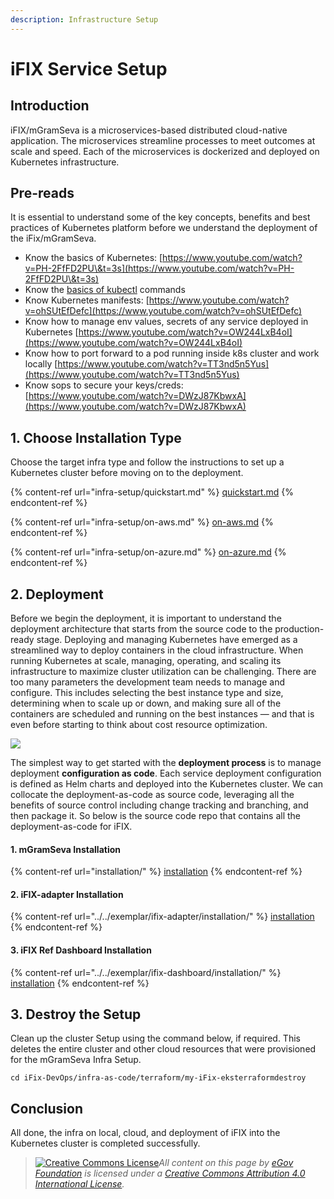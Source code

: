 ```yaml
---
description: Infrastructure Setup
---
```


# iFIX Service Setup

## Introduction

iFIX/mGramSeva is a microservices-based distributed cloud-native application. The microservices streamline processes to meet outcomes at scale and speed. Each of the microservices is dockerized and deployed on Kubernetes infrastructure. &#x20;

## Pre-reads <a href="#pre-read" id="pre-read"></a>

It is essential to understand some of the key concepts, benefits and best practices of Kubernetes platform before we understand the deployment of the iFix/mGramSeva. &#x20;

* Know the basics of Kubernetes: [https://www.youtube.com/watch?v=PH-2FfFD2PU\&t=3s](https://www.youtube.com/watch?v=PH-2FfFD2PU\&t=3s)​
* Know the [basics of kubectl](https://www.tutorialspoint.com/kubernetes/kubernetes\_kubectl\_commands.htm) commands
* Know Kubernetes manifests: [https://www.youtube.com/watch?v=ohSUtEfDefc](https://www.youtube.com/watch?v=ohSUtEfDefc)​
* Know how to manage env values, secrets of any service deployed in Kubernetes [https://www.youtube.com/watch?v=OW244LxB4oI](https://www.youtube.com/watch?v=OW244LxB4oI)​
* Know how to port forward to a pod running inside k8s cluster and work locally [https://www.youtube.com/watch?v=TT3nd5n5Yus](https://www.youtube.com/watch?v=TT3nd5n5Yus)​
* Know sops to secure your keys/creds: [https://www.youtube.com/watch?v=DWzJ87KbwxA](https://www.youtube.com/watch?v=DWzJ87KbwxA)​

## 1. Choose Installation Type <a href="#v-1-choose-the-cloud-1" id="v-1-choose-the-cloud-1"></a>

Choose the target infra type and follow the instructions to set up a Kubernetes cluster before moving on to the deployment.



{% content-ref url="infra-setup/quickstart.md" %}
[quickstart.md](infra-setup/quickstart.md)
{% endcontent-ref %}

{% content-ref url="infra-setup/on-aws.md" %}
[on-aws.md](infra-setup/on-aws.md)
{% endcontent-ref %}

{% content-ref url="infra-setup/on-azure.md" %}
[on-azure.md](infra-setup/on-azure.md)
{% endcontent-ref %}

## 2. Deployment <a href="#v-1-choose-the-cloud" id="v-1-choose-the-cloud"></a>

Before we begin the deployment, it is important to understand the deployment architecture that starts from the source code to the production-ready stage. Deploying and managing Kubernetes have emerged as a streamlined way to deploy containers in the cloud infrastructure. When running Kubernetes at scale, managing, operating, and scaling its infrastructure to maximize cluster utilization can be challenging. There are too many parameters the development team needs to manage and configure. This includes selecting the best instance type and size, determining when to scale up or down, and making sure all of the containers are scheduled and running on the best instances — and that is even before starting to think about cost resource optimization.

![](https://lh4.googleusercontent.com/JkymqACmPBvb3Y77UrqghaQifq1YYC\_IfujLtK9eaXcIcMwvkBBx0thuGO7UD2BssAflbyyE2u9teNkqKLywDet09cl0fVO6GfgqFnRjUIRSLahvj5v7mT97sl8MKuYcFj2qfntM8Zs=s0)

The simplest way to get started with the **deployment process** is to manage deployment **configuration as code**. Each service deployment configuration is defined as Helm charts and deployed into the Kubernetes cluster. We can collocate the deployment-as-code as source code, leveraging all the benefits of source control including change tracking and branching, and then package it. So below is the source code repo that contains all the deployment-as-code for iFIX.

#### 1. mGramSeva Installation

{% content-ref url="installation/" %}
[installation](installation/)
{% endcontent-ref %}

#### 2. iFIX-adapter Installation

{% content-ref url="../../exemplar/ifix-adapter/installation/" %}
[installation](../../exemplar/ifix-adapter/installation/)
{% endcontent-ref %}

#### 3. iFIX Ref Dashboard Installation

{% content-ref url="../../exemplar/ifix-dashboard/installation/" %}
[installation](../../exemplar/ifix-dashboard/installation/)
{% endcontent-ref %}

## 3. Destroy the Setup <a href="#id-5-destroy-the-cluster" id="id-5-destroy-the-cluster"></a>

Clean up the cluster Setup using the command below, if required. This deletes the entire cluster and other cloud resources that were provisioned for the mGramSeva Infra Setup.

```
cd iFix-DevOps/infra-as-code/terraform/my-iFix-eksterraformdestroy​
```

## Conclusion <a href="#conclusion" id="conclusion"></a>

All done, the infra on local, cloud, and deployment of iFIX into the Kubernetes cluster is completed successfully.



> [![Creative Commons License](https://i.creativecommons.org/l/by/4.0/80x15.png)_​_](http://creativecommons.org/licenses/by/4.0/)_All content on this page by_ [_eGov Foundation_](https://egov.org.in/) _is licensed under a_ [_Creative Commons Attribution 4.0 International License_](http://creativecommons.org/licenses/by/4.0/)_._
